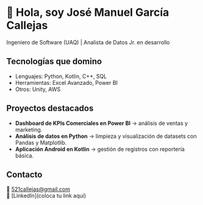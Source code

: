 # 👋 Hola, soy José Manuel García Callejas  

Ingeniero de Software (UAQ) | Analista de Datos Jr. en desarrollo  

## Tecnologías que domino
- Lenguajes: Python, Kotlin, C++, SQL  
- Herramientas: Excel Avanzado, Power BI  
- Otros: Unity, AWS  

## Proyectos destacados
- **Dashboard de KPIs Comerciales en Power BI** → análisis de ventas y marketing.  
- **Análisis de datos en Python** → limpieza y visualización de datasets con Pandas y Matplotlib.  
- **Aplicación Android en Kotlin** → gestión de registros con reportería básica.  

## Contacto
📧 521callejas@gmail.com  
🔗 [LinkedIn](coloca tu link aquí)
